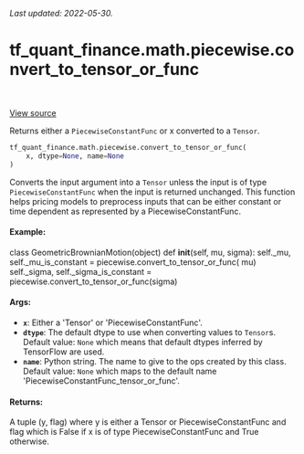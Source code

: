 <!--
This file is generated by a tool. Do not edit directly.
For open-source contributions the docs will be updated automatically.
-->

*Last updated: 2022-05-30.*

<div itemscope itemtype="http://developers.google.com/ReferenceObject">
<meta itemprop="name" content="tf_quant_finance.math.piecewise.convert_to_tensor_or_func" />
<meta itemprop="path" content="Stable" />
</div>

# tf_quant_finance.math.piecewise.convert_to_tensor_or_func

<!-- Insert buttons and diff -->

<table class="tfo-notebook-buttons tfo-api" align="left">
</table>

<a target="_blank" href="https://github.com/google/tf-quant-finance/blob/master/tf_quant_finance/math/piecewise.py">View source</a>



Returns either a `PiecewiseConstantFunc` or x converted to a `Tensor`.

```python
tf_quant_finance.math.piecewise.convert_to_tensor_or_func(
    x, dtype=None, name=None
)
```



<!-- Placeholder for "Used in" -->

Converts the input argument into a `Tensor` unless the input is of type
`PiecewiseConstantFunc` when the input is returned unchanged.  This function
helps pricing models to preprocess inputs that can be either constant or time
dependent as represented by a PiecewiseConstantFunc.

#### Example:

class GeometricBrownianMotion(object)
  def __init__(self, mu, sigma):
    self._mu, self._mu_is_constant = piecewise.convert_to_tensor_or_func(
      mu)
    self._sigma, self._sigma_is_constant =
      piecewise.convert_to_tensor_or_func(sigma)



#### Args:


* <b>`x`</b>: Either a 'Tensor' or 'PiecewiseConstantFunc'.
* <b>`dtype`</b>: The default dtype to use when converting values to `Tensor`s.
  Default value: `None` which means that default dtypes inferred by
    TensorFlow are used.
* <b>`name`</b>: Python string. The name to give to the ops created by this class.
  Default value: `None` which maps to the default name
  'PiecewiseConstantFunc_tensor_or_func'.

#### Returns:

A tuple (y, flag) where y is either a Tensor or PiecewiseConstantFunc
and flag which is False if x is of type PiecewiseConstantFunc and True
otherwise.
